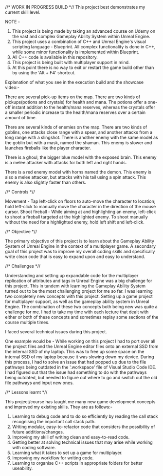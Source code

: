 //* WORK IN PROGRESS BUILD *//
This project best demonstrates my current skill level.

NOTE - 
1) This project is being made by taking an advanced course on Udemy on the vast and complex Gameplay Ability System within Unreal Engine.
2) This project uses a combination of C++ and Unreal Engine's visual scripting language - Blueprint. All complex functionality is done in C++, while some minor functionality is implemented within Blueprint.
3) All C++ code is available in this repository.
4) This project is being built with multiplayer support in mind.
5) At this point there is no way to exit or restart the game build other than by using the 'Alt + F4' shortcut.


Explanation of what you see in the execution build and the showcase video:-

There are several pick-up items on the map. There are two kinds of pickups(potions and crystals) for health and mana. The potions offer a one-off instant addition to the health/mana reserves, whereas the crystals offer a smaller periodic increase to the health/mana reserves over a certain amount of time.

There are several kinds of enemies on the map. There are two kinds of goblins, one attacks close range with a spear, and another attacks from a long range with a slingshot. There is another enemy with the same model as the goblin but with a mask, named the shaman. This enemy is slower and launches fireballs like the player character.

There is a ghoul, the bigger blue model with the exposed brain. This enemy is a melee attacker with attacks for both left and right hands.

There is a red enemy model with horns named the demon. This enemy is also a melee attacker, but attacks with his tail using a spin attack. This enemy is also slightly faster than others.



//* Controls *//

Movement - Tap left-click on floors to auto-move the character to location; hold left-click to manually move the character in the direction of the mouse cursor.
Shoot fireball - While aiming at and highlighting an enemy, left-click to shoot a fireball targeted at the highlighted enemy. To shoot manually without the need for a highlighted enemy, hold left shift and left-click.



//* Objective *//

The primary objective of this project is to learn about the Gameplay Ability System of Unreal Engine in the context of a multiplayer game. A secondary goal of this project was to improve my overall coding skills and specifically write clean code that is easy to expand upon and easy to understand.



//* Challenges *//

Understanding and setting up expandable code for the multiplayer replication of attributes and tags in Unreal Engine was a big challenge for this project. This in tandem with learning the Gameplay Ability System turned out to be the most challenging project for me so far.
I was learning two completely new concepts with this project. Setting up a game project for multiplayer support, as well as the gameplay ability system in Unreal Engine. The combination of these two concepts both being new was quite a challenge for me. I had to take my time with each lecture that dealt with either or both of these concepts and sometimes replay some sections of the course multiple times.

I faced several technical issues during this project. 

One example would be - While working on this project I had to port over all the project files and the Unreal Engine editor files onto an external SSD from the internal SSD of my laptop. This was to free up some space on the internal SSD of my laptop because it was slowing down my device. During this process, I had to solve an issue that had popped up due to the file pathways being outdated in the '.workspace' file of Visual Studio Code IDE. I had figured out that the issue had something to do with the pathways being outdated, but needed to figure out where to go and switch out the old file pathways and input new ones.



//* Lessons learnt *//

This project/course has taught me many new game development concepts and improved my existing skills. They are as follows:-
1) Learning to debug code and to do so efficiently by reading the call stack recognising the important call stack path.
2) Writing modular, easy-to-refactor code that considers the possibility of future additions/changes.
3) Improving my skill of writing clean and easy-to-read code.
4) Getting better at solving technical issues that may arise while working with coding software.
5) Learning what it takes to set up a game for multiplayer.
6) Improving my workflow for writing code.
7) Learning to organise C++ scripts in appropriate folders for better useability.
